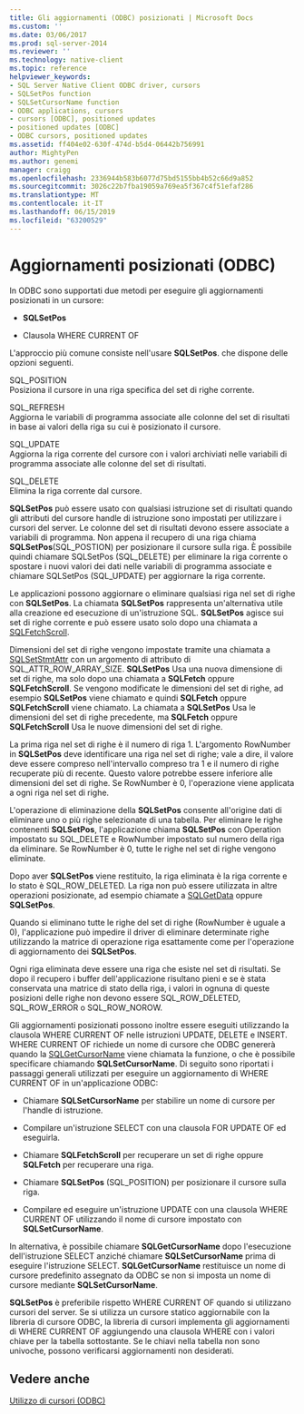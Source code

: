 ```yaml
---
title: Gli aggiornamenti (ODBC) posizionati | Microsoft Docs
ms.custom: ''
ms.date: 03/06/2017
ms.prod: sql-server-2014
ms.reviewer: ''
ms.technology: native-client
ms.topic: reference
helpviewer_keywords:
- SQL Server Native Client ODBC driver, cursors
- SQLSetPos function
- SQLSetCursorName function
- ODBC applications, cursors
- cursors [ODBC], positioned updates
- positioned updates [ODBC]
- ODBC cursors, positioned updates
ms.assetid: ff404e02-630f-474d-b5d4-06442b756991
author: MightyPen
ms.author: genemi
manager: craigg
ms.openlocfilehash: 2336944b583b6077d75bd5155bb4b52c66d9a852
ms.sourcegitcommit: 3026c22b7fba19059a769ea5f367c4f51efaf286
ms.translationtype: MT
ms.contentlocale: it-IT
ms.lasthandoff: 06/15/2019
ms.locfileid: "63200529"
---
```

# <a name="positioned-updates-odbc"></a>Aggiornamenti posizionati (ODBC)
  In ODBC sono supportati due metodi per eseguire gli aggiornamenti posizionati in un cursore:  
  
-   **SQLSetPos**  
  
-   Clausola WHERE CURRENT OF  
  
 L'approccio più comune consiste nell'usare **SQLSetPos**. che dispone delle opzioni seguenti.  
  
 SQL_POSITION  
 Posiziona il cursore in una riga specifica del set di righe corrente.  
  
 SQL_REFRESH  
 Aggiorna le variabili di programma associate alle colonne del set di risultati in base ai valori della riga su cui è posizionato il cursore.  
  
 SQL_UPDATE  
 Aggiorna la riga corrente del cursore con i valori archiviati nelle variabili di programma associate alle colonne del set di risultati.  
  
 SQL_DELETE  
 Elimina la riga corrente dal cursore.  
  
 **SQLSetPos** può essere usato con qualsiasi istruzione set di risultati quando gli attributi del cursore handle di istruzione sono impostati per utilizzare i cursori del server. Le colonne del set di risultati devono essere associate a variabili di programma. Non appena il recupero di una riga chiama **SQLSetPos**(SQL_POSTION) per posizionare il cursore sulla riga. È possibile quindi chiamare SQLSetPos (SQL_DELETE) per eliminare la riga corrente o spostare i nuovi valori dei dati nelle variabili di programma associate e chiamare SQLSetPos (SQL_UPDATE) per aggiornare la riga corrente.  
  
 Le applicazioni possono aggiornare o eliminare qualsiasi riga nel set di righe con **SQLSetPos**. La chiamata **SQLSetPos** rappresenta un'alternativa utile alla creazione ed esecuzione di un'istruzione SQL. **SQLSetPos** agisce sui set di righe corrente e può essere usato solo dopo una chiamata a [SQLFetchScroll](../native-client-odbc-api/sqlfetchscroll.md).  
  
 Dimensioni del set di righe vengono impostate tramite una chiamata a [SQLSetStmtAttr](../native-client-odbc-api/sqlsetstmtattr.md) con un argomento di attributo di SQL_ATTR_ROW_ARRAY_SIZE. **SQLSetPos** Usa una nuova dimensione di set di righe, ma solo dopo una chiamata a **SQLFetch** oppure **SQLFetchScroll**. Se vengono modificate le dimensioni del set di righe, ad esempio **SQLSetPos** viene chiamato e quindi **SQLFetch** oppure **SQLFetchScroll** viene chiamato. La chiamata a **SQLSetPos** Usa le dimensioni del set di righe precedente, ma **SQLFetch** oppure **SQLFetchScroll** Usa le nuove dimensioni del set di righe.  
  
 La prima riga nel set di righe è il numero di riga 1. L'argomento RowNumber in **SQLSetPos** deve identificare una riga nel set di righe; vale a dire, il valore deve essere compreso nell'intervallo compreso tra 1 e il numero di righe recuperate più di recente. Questo valore potrebbe essere inferiore alle dimensioni del set di righe. Se RowNumber è 0, l'operazione viene applicata a ogni riga nel set di righe.  
  
 L'operazione di eliminazione della **SQLSetPos** consente all'origine dati di eliminare uno o più righe selezionate di una tabella. Per eliminare le righe contenenti **SQLSetPos**, l'applicazione chiama **SQLSetPos** con Operation impostato su SQL_DELETE e RowNumber impostato sul numero della riga da eliminare. Se RowNumber è 0, tutte le righe nel set di righe vengono eliminate.  
  
 Dopo aver **SQLSetPos** viene restituito, la riga eliminata è la riga corrente e lo stato è SQL_ROW_DELETED. La riga non può essere utilizzata in altre operazioni posizionate, ad esempio chiamate a [SQLGetData](../native-client-odbc-api/sqlgetdata.md) oppure **SQLSetPos**.  
  
 Quando si eliminano tutte le righe del set di righe (RowNumber è uguale a 0), l'applicazione può impedire il driver di eliminare determinate righe utilizzando la matrice di operazione riga esattamente come per l'operazione di aggiornamento dei **SQLSetPos**.  
  
 Ogni riga eliminata deve essere una riga che esiste nel set di risultati. Se dopo il recupero i buffer dell'applicazione risultano pieni e se è stata conservata una matrice di stato della riga, i valori in ognuna di queste posizioni delle righe non devono essere SQL_ROW_DELETED, SQL_ROW_ERROR o SQL_ROW_NOROW.  
  
 Gli aggiornamenti posizionati possono inoltre essere eseguiti utilizzando la clausola WHERE CURRENT OF nelle istruzioni UPDATE, DELETE e INSERT. WHERE CURRENT OF richiede un nome di cursore che ODBC genererà quando la [SQLGetCursorName](../native-client-odbc-api/sqlgetcursorname.md) viene chiamata la funzione, o che è possibile specificare chiamando **SQLSetCursorName**. Di seguito sono riportati i passaggi generali utilizzati per eseguire un aggiornamento di WHERE CURRENT OF in un'applicazione ODBC:  
  
-   Chiamare **SQLSetCursorName** per stabilire un nome di cursore per l'handle di istruzione.  
  
-   Compilare un'istruzione SELECT con una clausola FOR UPDATE OF ed eseguirla.  
  
-   Chiamare **SQLFetchScroll** per recuperare un set di righe oppure **SQLFetch** per recuperare una riga.  
  
-   Chiamare **SQLSetPos** (SQL_POSITION) per posizionare il cursore sulla riga.  
  
-   Compilare ed eseguire un'istruzione UPDATE con una clausola WHERE CURRENT OF utilizzando il nome di cursore impostato con **SQLSetCursorName**.  
  
 In alternativa, è possibile chiamare **SQLGetCursorName** dopo l'esecuzione dell'istruzione SELECT anziché chiamare **SQLSetCursorName** prima di eseguire l'istruzione SELECT. **SQLGetCursorName** restituisce un nome di cursore predefinito assegnato da ODBC se non si imposta un nome di cursore mediante **SQLSetCursorName**.  
  
 **SQLSetPos** è preferibile rispetto WHERE CURRENT OF quando si utilizzano cursori del server. Se si utilizza un cursore statico aggiornabile con la libreria di cursore ODBC, la libreria di cursori implementa gli aggiornamenti di WHERE CURRENT OF aggiungendo una clausola WHERE con i valori chiave per la tabella sottostante. Se le chiavi nella tabella non sono univoche, possono verificarsi aggiornamenti non desiderati.  
  
## <a name="see-also"></a>Vedere anche  
 [Utilizzo di cursori &#40;ODBC&#41;](using-cursors-odbc.md)  
  
  

